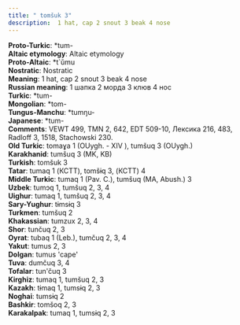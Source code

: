 ```yaml
---
title: " tomšuk 3"
description:  1 hat, cap 2 snout 3 beak 4 nose
---
```


<strong>Proto-Turkic</strong>:  *tum-<br>
<strong>Altaic etymology</strong>:  Altaic etymology<br>
<strong> Proto-Altaic</strong>:  *t`ŭmu<br>
<strong>Nostratic</strong>:  Nostratic<br>
<strong>Meaning</strong>:  1 hat, cap 2 snout 3 beak 4 nose<br>
<strong>Russian meaning</strong>:  1 шапка 2 морда 3 клюв 4 нос<br>
<strong>Turkic</strong>:  *tum-<br>
<strong>Mongolian</strong>:  *tom-<br>
<strong>Tungus-Manchu</strong>:  *tumŋu-<br>
<strong>Japanese</strong>:  *tum-<br>
<strong>Comments</strong>:  VEWT 499, TMN 2, 642, EDT 509-10, Лексика 216, 483, Radloff 3, 1518, Stachowski 230.<br>
<strong>Old Turkic</strong>:  tomaɣa 1 (OUygh. - XIV ), tumšuq 3 (OUygh.)<br>
<strong>Karakhanid</strong>:  tumšuq 3 (MK, KB)<br>
<strong>Turkish</strong>:  tomšuk 3<br>
<strong>Tatar</strong>:  tumaq 1 (КСТТ), tomšɨq 3, (КСТТ) 4<br>
<strong>Middle Turkic</strong>:  tumaq 1 (Pav. C.), tumšuq (MA, Abush.) 3<br>
<strong>Uzbek</strong>:  tumɔq 1, tumšuq 2, 3, 4<br>
<strong>Uighur</strong>:  tumaq 1, tumšuq 2, 3, 4<br>
<strong>Sary-Yughur</strong>:  tɨmsɨq 3<br>
<strong>Turkmen</strong>:  tumšuq 2<br>
<strong>Khakassian</strong>:  tumzux 2, 3, 4<br>
<strong>Shor</strong>:  tunčuq 2, 3<br>
<strong>Oyrat</strong>:  tubaq 1 (Leb.), tumčuq 2, 3, 4<br>
<strong>Yakut</strong>:  tumus 2, 3<br>
<strong>Dolgan</strong>:  tumus 'cape'<br>
<strong>Tuva</strong>:  dumčuq 3, 4<br>
<strong>Tofalar</strong>:  tun'čuq 3<br>
<strong>Kirghiz</strong>:  tumaq 1, tumšuq 2, 3<br>
<strong>Kazakh</strong>:  tɨmaq 1, tumsɨq 2, 3<br>
<strong>Noghai</strong>:  tumsɨq 2<br>
<strong>Bashkir</strong>:  tomšoq 2, 3<br>
<strong>Karakalpak</strong>:  tumaq 1, tumsɨq 2, 3<br>


